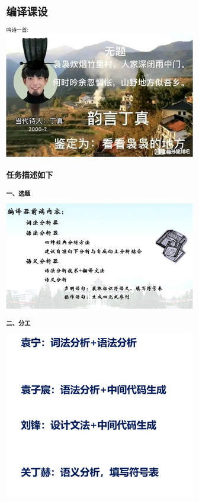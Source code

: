 # 编译课设

吟诗一首:
![niaoniao](pic/袅袅.jpg)

## 任务描述如下
### 一、选题
![xuanti](pic/选题.jpg)
### 二、分工
![fengong](pic/分工.jpg)
